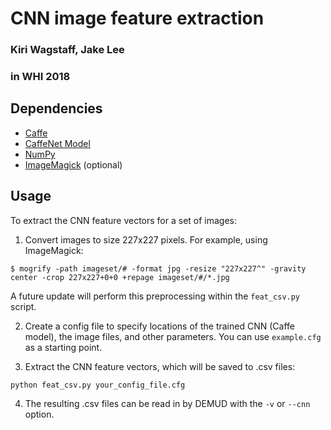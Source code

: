 # CNN image feature extraction
### Kiri Wagstaff, Jake Lee
### in WHI 2018

## Dependencies
* [Caffe](http://caffe.berkeleyvision.org/)
* [CaffeNet Model](https://github.com/BVLC/caffe/tree/master/models/bvlc_reference_caffenet)
* [NumPy](http://www.numpy.org/)
* [ImageMagick](https://www.imagemagick.org/script/index.php) (optional)

## Usage

To extract the CNN feature vectors for a set of images:

1. Convert images to size 227x227 pixels.  For example, using ImageMagick:

`$ mogrify -path imageset/# -format jpg -resize "227x227^" -gravity center -crop 227x227+0+0 +repage imageset/#/*.jpg`

A future update will perform this preprocessing within the `feat_csv.py` script.

2. Create a config file to specify locations of the trained CNN (Caffe model), the image files, and other parameters.  You can use `example.cfg` as a starting point.

3. Extract the CNN feature vectors, which will be saved to .csv files:

`python feat_csv.py your_config_file.cfg` 

4. The resulting .csv files can be read in by DEMUD with the `-v` or `--cnn` option.

